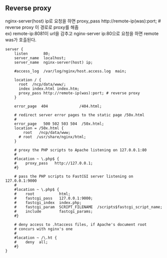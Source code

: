 ## Reverse proxy
nginx-server(host) ip로 요청을 하면 proxy_pass http://remote-ip(was):port; # reverse proxy 이 경로로 proxy를 해줌  
ex) remote-ip:8081이 url을 감추고 nginx-server ip:80으로 요청을 하면 remote was가 호출된다.  

``` 
server {
    listen       80;
    server_name  localhost;
    server_name  nginx-server(host) ip;

    #access_log  /var/log/nginx/host.access.log  main;
 
    location / {
      root  /ncp/data/www/;
      index index.html index.htm;
      proxy_pass http://remote-ip(was):port; # reverse proxy
    }

    error_page  404              /404.html;

    # redirect server error pages to the static page /50x.html
    #
    error_page   500 502 503 504  /50x.html;
    location = /50x.html {
        root   /ncp/data/www;
      # root  /usr/share/nginx/html;
    }

    # proxy the PHP scripts to Apache listening on 127.0.0.1:80
    #
    #location ~ \.php$ {
    #    proxy_pass   http://127.0.0.1;
    #}

    # pass the PHP scripts to FastCGI server listening on 127.0.0.1:9000
    #
    #location ~ \.php$ {
    #    root           html;
    #    fastcgi_pass   127.0.0.1:9000;
    #    fastcgi_index  index.php;
    #    fastcgi_param  SCRIPT_FILENAME  /scripts$fastcgi_script_name;
    #    include        fastcgi_params;
    #}

    # deny access to .htaccess files, if Apache's document root
    # concurs with nginx's one
    #
    #location ~ /\.ht {
    #    deny  all;
    #}
}

```  

